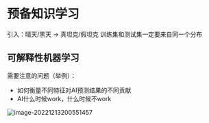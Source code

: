 # 预备知识学习

 引入：晴天/黑天 -> 真坦克/假坦克 训练集和测试集一定要来自同一个分布

## 可解释性机器学习

需要注意的问题（举例）：

+ 如何衡量不同特征对AI预测结果的不同贡献
+ AI什么时候work，什么时候不work

![image-20221213200551457](C:\Users\92557\AppData\Roaming\Typora\typora-user-images\image-20221213200551457.png)